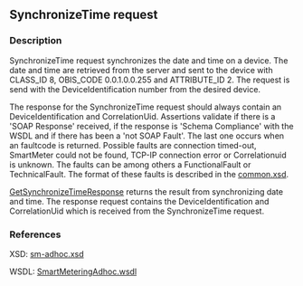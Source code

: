 ## SynchronizeTime request

### Description
SynchronizeTime request synchronizes the date and time on a device. The date and time are retrieved from the server and sent to the device with CLASS_ID 8, OBIS_CODE 0.0.1.0.0.255 and ATTRIBUTE_ID 2. The request is send with the DeviceIdentification number from the desired device.

The response for the SynchronizeTime request should always contain an DeviceIdentification and CorrelationUid. Assertions validate if  there is a 'SOAP Response' received, if the response is 'Schema Compliance' with the WSDL and if there has been a 'not SOAP Fault'. The last one occurs when an faultcode is returned. Possible faults are connection timed-out, SmartMeter could not be found, TCP-IP connection error or Correlationuid is unknown. 
The faults can be among others a FunctionalFault or TechnicalFault. The format of these faults is described in the [common.xsd](https://github.com/OSGP/Platform/blob/development/osgp-adapter-ws-smartmetering/src/main/webapp/WEB-INF/wsdl/smartmetering/schemas/common.xsd).

[GetSynchronizeTimeResponse](./GetSynchronizeTimeResponse.md) returns the result from synchronizing date and time. The response request contains the DeviceIdentification and CorrelationUid which is received from the SynchronizeTime request.

### References

XSD: [sm-adhoc.xsd](https://github.com/OSGP/Platform/blob/development/osgp-adapter-ws-smartmetering/src/main/webapp/WEB-INF/wsdl/smartmetering/schemas/sm-adhoc.xsd)

WSDL: [SmartMeteringAdhoc.wsdl](https://github.com/OSGP/Platform/blob/development/osgp-adapter-ws-smartmetering/src/main/webapp/WEB-INF/wsdl/smartmetering/SmartMeteringAdhoc.wsdl)

